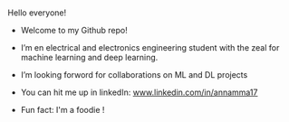 # 
Hello everyone!
* Welcome to my Github repo!

* I’m en electrical and electronics engineering student with the zeal for machine learning and deep learning.
* I’m looking forword for collaborations on ML and DL projects
* You can hit me up in linkedIn: www.linkedin.com/in/annamma17
* Fun fact: I'm a foodie !
